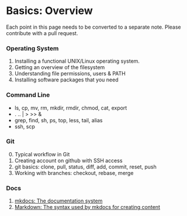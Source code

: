 # Basics: Overview

Each point in this page needs to be converted to a separate note. Please contribute with a pull request.

### Operating System

1. Installing a functional UNIX/Linux operating system.
2. Getting an overview of the filesystem
3. Understanding file permissions, users & PATH
4. Installing software packages that you need

### Command Line

- ls, cp, mv, rm, mkdir, rmdir, chmod, cat, export
- . .. | > >> &
- grep, find, sh, ps, top, less, tail, alias
- ssh, scp


### Git

0. Typical workflow in Git
1. Creating account on github with SSH access
2. git basics: clone, pull, status, diff, add, commit, reset, push
4. Working with branches: checkout, rebase, merge


### Docs

1. [mkdocs: The documentation system](basics/mkdocs.md)
2. [Markdown: The syntax used by mkdocs for creating content](basics/markdown.md)

